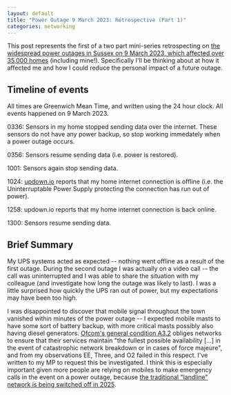 ```yaml
---
layout: default
title: "Power Outage 9 March 2023: Retrospective (Part 1)"
categories: networking
---
```


This post represents the first of a two part mini-series retrospecting on [the widespread power outages in Sussex on 9 March 2023, which affected over 35,000 homes](https://www.theargus.co.uk/news/23375679.outages-fixed-sussex-following-power-cuts/) (including mine!).
Specifically I'll be thinking about at how it affected me and how I could reduce the personal impact of a future outage.

## Timeline of events

All times are Greenwich Mean Time, and written using the 24 hour clock. All events happened on 9 March 2023.

0336: Sensors in my home stopped sending data over the internet. These sensors do not have any power backup, so stop working immedately when a power outage occurs.

0356: Sensors resume sending data (i.e. power is restored).

1001: Sensors again stop sending data.

1024: [updown.io](https://updown.io/r/AeUB9) reports that my home internet connection is offline (i.e. the Uninterruptable Power Supply protecting the connection has run out of power).

1258: updown.io reports that my home internet connection is back online.

1300: Sensors resume sending data.

## Brief Summary

My UPS systems acted as expected -- nothing went offline as a result of the first outage.
During the second outage I was actually on a video call -- the call was uninterrupted and I was able to share the situation with my colleague (and investigate how long the outage was likely to last).
I was a little surprised how quickly the UPS ran out of power, but my expectations may have been too high.

I was disappointed to discover that mobile signal throughout the town vanished within minutes of the power outage -- I expected mobile masts to have some sort of battery backup, with more critical masts possibly also having diesel generators.
[Ofcom's general condition A3.2](https://www.ofcom.org.uk/__data/assets/pdf_file/0030/238962/unofficial-consolidated-general-conditions-dec-2022.pdf) obliges networks to ensure that their services maintain "the fullest possible availability [...] in the event of catastrophic network breakdown or in cases of force majeure", and from my observations EE, Three, and O2 failed in this respect.
I've written to my MP to request this be investigated.
I think this is especially important given more people are relying on mobiles to make emergency calls in the event on a power outage, because [the traditional "landline" network is being switched off in 2025](https://business.bt.com/why-choose-bt/insights/digital-transformation/uk-pstn-switch-off/).
